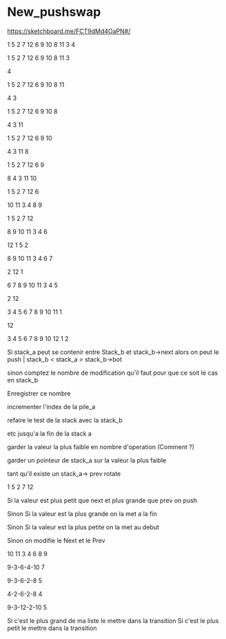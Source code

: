# New_pushswap

https://sketchboard.me/FCT9dMd4OaPN#/

1 5 2 7 12 6 9 10 8 11 3 4

1 5 2 7 12 6 9 10 8 11 3

4

1 5 2 7 12 6 9 10 8 11 

4 3

1 5 2 7 12 6 9 10 8

4 3 11

1 5 2 7 12 6 9 10

4 3 11 8

1 5 2 7 12 6 9

8 4 3 11 10

1 5 2 7 12 6

10 11 3 4 8 9

1 5 2 7 12

8 9 10 11 3 4 6

12 1 5 2

8 9 10 11 3 4 6 7

2 12 1

6 7 8 9 10 11 3 4 5

2 12

3 4 5 6 7 8 9 10 11 1

12

3 4 5 6 7 8 9 10 12 1 2


Si stack_a peut se contenir entre Stack_b et stack_b->next alors on peut le push | stack_b < stack_a > stack_b->bot

sinon comptez le nombre de modification qu'il faut pour que ce soit le cas en stack_b

Enregistrer ce nombre

incrementer l'index de la pile_a

refaire le test de la stack avec la stack_b

etc jusqu'a la fin de la stack a

garder la valeur la plus faible en nombre d'operation (Comment ?)

garder un pointeur de stack_a sur la valeur la plus faible

tant qu'il existe un stack_a-> prev rotate

1 5 2 7 12

Si la valeur est plus petit que next et plus grande que prev on push

Sinon Si la valeur est la plus grande on la met a la fin

Sinon Si la valeur est la plus petite on la met au debut

Sinon on modifie le Next et le Prev

10 11 3 4 6 8 9

9-3-6-4-10  7

9-3-6-2-8 5

4-2-6-2-8 4

9-3-12-2-10 5

Si c'est le plus grand de ma liste le mettre dans la transition
Si c'est le plus petit le mettre dans la transition
